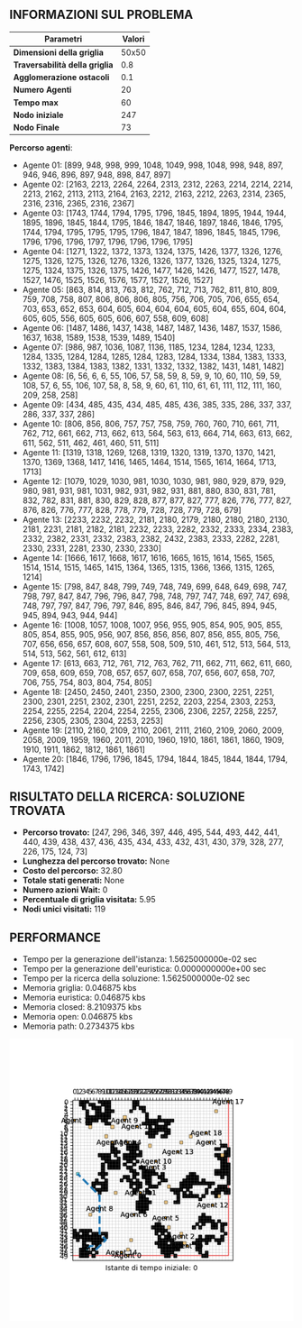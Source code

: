 ## INFORMAZIONI SUL PROBLEMA
| **Parametri** | Valori |
| --- | --- |
| **Dimensioni della griglia** | 50x50 |
| **Traversabilità della griglia** | 0.8 |
| **Agglomerazione ostacoli** | 0.1 |
| **Numero Agenti** | 20 |
| **Tempo max** | 60 |
| **Nodo iniziale** | 247 |
| **Nodo Finale** | 73 |

 **Percorso agenti**:
- Agente 01: [899, 948, 998, 999, 1048, 1049, 998, 1048, 998, 948, 897, 946, 946, 896, 897, 948, 898, 847, 897]
- Agente 02: [2163, 2213, 2264, 2264, 2313, 2312, 2263, 2214, 2214, 2214, 2213, 2162, 2113, 2113, 2164, 2163, 2212, 2163, 2212, 2263, 2314, 2365, 2316, 2316, 2365, 2316, 2367]
- Agente 03: [1743, 1744, 1794, 1795, 1796, 1845, 1894, 1895, 1944, 1944, 1895, 1896, 1845, 1844, 1795, 1846, 1847, 1846, 1897, 1846, 1846, 1795, 1744, 1794, 1795, 1795, 1795, 1796, 1847, 1847, 1896, 1845, 1845, 1796, 1796, 1796, 1796, 1797, 1796, 1796, 1796, 1795]
- Agente 04: [1271, 1322, 1372, 1373, 1324, 1375, 1426, 1377, 1326, 1276, 1275, 1326, 1275, 1326, 1276, 1326, 1326, 1377, 1326, 1325, 1324, 1275, 1275, 1324, 1375, 1326, 1375, 1426, 1477, 1426, 1426, 1477, 1527, 1478, 1527, 1476, 1525, 1526, 1576, 1577, 1527, 1526, 1527]
- Agente 05: [863, 814, 813, 763, 812, 762, 712, 713, 762, 811, 810, 809, 759, 708, 758, 807, 806, 806, 806, 805, 756, 706, 705, 706, 655, 654, 703, 653, 652, 653, 604, 605, 604, 604, 604, 605, 604, 655, 604, 604, 605, 605, 556, 605, 605, 606, 607, 558, 609, 608]
- Agente 06: [1487, 1486, 1437, 1438, 1487, 1487, 1436, 1487, 1537, 1586, 1637, 1638, 1589, 1538, 1539, 1489, 1540]
- Agente 07: [986, 987, 1036, 1087, 1136, 1185, 1234, 1284, 1234, 1233, 1284, 1335, 1284, 1284, 1285, 1284, 1283, 1284, 1334, 1384, 1383, 1333, 1332, 1383, 1384, 1383, 1382, 1331, 1332, 1332, 1382, 1431, 1481, 1482]
- Agente 08: [6, 56, 6, 6, 55, 106, 57, 58, 59, 8, 59, 9, 10, 60, 110, 59, 59, 108, 57, 6, 55, 106, 107, 58, 8, 58, 9, 60, 61, 110, 61, 61, 111, 112, 111, 160, 209, 258, 258]
- Agente 09: [434, 485, 435, 434, 485, 485, 436, 385, 335, 286, 337, 337, 286, 337, 337, 286]
- Agente 10: [806, 856, 806, 757, 757, 758, 759, 760, 760, 710, 661, 711, 762, 712, 661, 662, 713, 662, 613, 564, 563, 613, 664, 714, 663, 613, 662, 611, 562, 511, 462, 461, 460, 511, 511]
- Agente 11: [1319, 1318, 1269, 1268, 1319, 1320, 1319, 1370, 1370, 1421, 1370, 1369, 1368, 1417, 1416, 1465, 1464, 1514, 1565, 1614, 1664, 1713, 1713]
- Agente 12: [1079, 1029, 1030, 981, 1030, 1030, 981, 980, 929, 879, 929, 980, 981, 931, 981, 1031, 982, 931, 982, 931, 881, 880, 830, 831, 781, 832, 782, 831, 881, 830, 829, 828, 877, 877, 827, 777, 826, 776, 777, 827, 876, 826, 776, 777, 828, 778, 779, 728, 728, 779, 728, 679]
- Agente 13: [2233, 2232, 2232, 2181, 2180, 2179, 2180, 2180, 2180, 2130, 2181, 2231, 2181, 2182, 2181, 2232, 2233, 2282, 2332, 2333, 2334, 2383, 2332, 2382, 2331, 2332, 2383, 2382, 2432, 2383, 2333, 2282, 2281, 2330, 2331, 2281, 2330, 2330, 2330]
- Agente 14: [1666, 1617, 1668, 1617, 1616, 1665, 1615, 1614, 1565, 1565, 1514, 1514, 1515, 1465, 1415, 1364, 1365, 1315, 1366, 1366, 1315, 1265, 1214]
- Agente 15: [798, 847, 848, 799, 749, 748, 749, 699, 648, 649, 698, 747, 798, 797, 847, 847, 796, 796, 847, 798, 748, 797, 747, 748, 697, 747, 698, 748, 797, 797, 847, 796, 797, 846, 895, 846, 847, 796, 845, 894, 945, 945, 894, 943, 944, 944]
- Agente 16: [1008, 1057, 1008, 1007, 956, 955, 905, 854, 905, 905, 855, 805, 854, 855, 905, 956, 907, 856, 856, 856, 807, 856, 855, 805, 756, 707, 656, 656, 657, 608, 607, 558, 508, 509, 510, 461, 512, 513, 564, 513, 514, 513, 562, 561, 612, 613]
- Agente 17: [613, 663, 712, 761, 712, 763, 762, 711, 662, 711, 662, 611, 660, 709, 658, 609, 659, 708, 657, 657, 607, 658, 707, 656, 607, 658, 707, 706, 755, 754, 803, 804, 754, 805]
- Agente 18: [2450, 2450, 2401, 2350, 2300, 2300, 2300, 2251, 2251, 2300, 2301, 2251, 2302, 2301, 2251, 2252, 2203, 2254, 2303, 2253, 2254, 2255, 2254, 2204, 2254, 2255, 2306, 2306, 2257, 2258, 2257, 2256, 2305, 2305, 2304, 2253, 2253]
- Agente 19: [2110, 2160, 2109, 2110, 2061, 2111, 2160, 2109, 2060, 2009, 2058, 2009, 1959, 1960, 2011, 2010, 1960, 1910, 1861, 1861, 1860, 1909, 1910, 1911, 1862, 1812, 1861, 1861]
- Agente 20: [1846, 1796, 1796, 1845, 1794, 1844, 1845, 1844, 1844, 1794, 1743, 1742]


<!-- ************************** -->
## RISULTATO DELLA RICERCA: SOLUZIONE TROVATA
  * **Percorso trovato:** [247, 296, 346, 397, 446, 495, 544, 493, 442, 441, 440, 439, 438, 437, 436, 435, 434, 433, 432, 431, 430, 379, 328, 277, 226, 175, 124, 73]
  * **Lunghezza del percorso trovato:** None
  * **Costo del percorso:**  32.80
  * **Totale stati generati:** None
  * **Numero azioni Wait:** 0
  * **Percentuale di griglia visitata:** 5.95
  * **Nodi unici visitati:** 119

<!-- ************************** -->
## PERFORMANCE
* Tempo per la generazione dell'istanza: 1.5625000000e-02 sec
* Tempo per la generazione dell'euristica: 0.0000000000e+00 sec
* Tempo per la ricerca della soluzione: 1.5625000000e-02 sec
* Memoria griglia: 0.046875 kbs
* Memoria euristica: 0.046875 kbs
* Memoria closed: 8.2109375 kbs
* Memoria open: 0.046875 kbs
* Memoria path: 0.2734375 kbs

![immagine](./media/50x50_08_01_20_60_247_73_DiagonalDistance_20240201153859.png)
